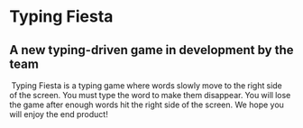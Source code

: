 # Typing Fiesta

## A new typing-driven game in development by the team

 Typing Fiesta is a typing game where words slowly move to the right side of the screen. You must type the word to make them disappear. You will lose the game after enough words hit the right side of the screen. We hope you will enjoy the end product!
